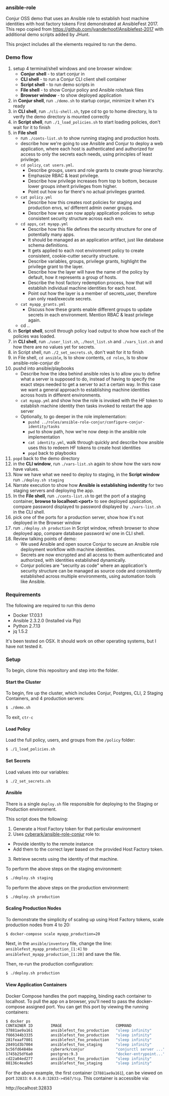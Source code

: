 ### ansible-role

Conjur OSS demo that uses an Ansible role to establish host machine identities with host factory tokens First demonstrated at AnsibleFest 2017. This repo copied from https://github.com/jvanderhoof/Ansiblefest-2017 with additional demo scripts added by JHunt.

This project includes all the elements required to run the demo.

### Demo flow
1) setup 4 terminal/shell windows and one browser window:
   - **Conjur shell** - to start conjur in
   - **CLI shell** - to run a Conjur CLI client shell container
   - **Script shell** - to run demo scripts in
   - **File shell** - to show Conjur policy and Ansible role/task files
   - **Browser window** - to show deployed application
2) in **Conjur shell**, run `./demo.sh` to startup conjur, minimize it when it's ready
3) in **CLI shell**, run `./cli-shell.sh`, type cd to go to home directory, ls to verify the demo directory is mounted correctly
4) in **Script shell**, run `./1_load_policies.sh` to start loading policies, don't wait for it to finish
5) in **File shell**
   - run `./conts-list.sh` to show running staging and production hosts.
   - describe how we're going to use Ansible and Conjur to deploy a web application, where each host is authenticated and authorized for access to only the secrets each needs, using principles of least privilege.
   - `cd policy`, `cat users.yml`. 
     - Describe groups, users and role grants to create group hierarchy.
     - Emphasize RBAC & least privilege.
     - Describe how privilege increases from top to bottom, because lower groups inherit privileges from higher.
     - Point out how so far there's no actual privileges granted.
   - `cat policy.yml`
     - Describe how this creates root policies for staging and production envs, w/ different admin owner groups.
     - Describe how we can now apply application policies to setup consistent security structure across each env.
   - `cd apps`, `cat myapp.yml`
     - Describe how this file defines the security structure for one of potentially many apps.
     - It should be managed as an application artifact, just like database schema definitions.
     - It gets applied to each root environment policy to create consistent, cookie-cutter security structure.
     - Describe variables, groups, privilege grants, highlight the privilege grant to the layer.
     - Describe how the layer will have the name of the policy by default, how it represents a group of hosts.
     - Describe the host factory redemption process, how that will establish individual machine identities for each host.
     - Point out how the layer is a member of secrets_user, therefore can only read/execute secrets.
   - `cat myapp_grants.yml`
     - Discuss how these grants enable different groups to update secrets in each environment. Mention RBAC & least privilege again.
   - cd ..
6) in **Script shell**, scroll through policy load output to show how each of the policies was loaded.
7) in **CLI shell**, run `./user_list.sh`, `./host_list.sh` and `./vars_list.sh` and how there are no values yet for secrets.
8) in Script shell, run `./2_set_secrets.sh`, don't wait for it to finish
9) in File shell, `cd ansible`, ls to show contents, `cd roles`, ls to show ansible-role-conjur dir
10) pushd into ansible/playbooks
    - Describe how the idea behind ansible roles is to allow you to define what a server is supposed to do, instead of having to specify the exact steps needed to get a server to act a certain way. In this case we want a general approach to establishing machine identities across hosts in different environments.
    - `cat myapp.yml` and show how the role is invoked with the HF token to establish machine identity then tasks invoked to restart the app server
    - Optionally, to go deeper in the role implementation:
      - `pushd ../roles/ansible-role-conjur/configure-conjur-identity/tasks`
      - `pwd` to show path, how we're now deep in the ansible role implementation
      - `cat identity.yml`, walk through quickly and describe how ansible uses this to redeem HF tokens to create host identities
      - `popd` back to playbooks
11) `popd` back to the demo directory
12) in the **CLI window**, run `./vars-list.sh` again to show how the vars now have values.
13) Now we have what we need to deploy to staging, in the **Script window** run `./deploy.sh staging`
14) Narrate execution to show how **Ansible is establishing indentity** for two staging servers and deploying the app.
15) In the **File shell**, run `./conts-list.sh` to get the port of a staging container, **browse to localhost:\<port\>** to see deployed application, compare password displayed to password displayed by `./vars-list.sh` in the CLI shell.
16) pick one of the ports for a production server, show how it's not deployed in the Browser window
17) run `./deploy.sh production` in Script window, refresh browser to show deployed app, compare database password w/ one in CLI shell.
18) Review talking points of demo:
    - We used Ansible and open source Conjur to secure an Ansible role deployment workflow with machine identities.
    - Secrets are now encrypted and all access to them authenticated and authorized, with identities established dynamically.
    - Conjur policies are "security as code" where an application's security structure can be managed as source code and consistently established across multiple environments, using automation tools like Ansible.

### Requirements
The following are required to run this demo
* Docker 17.03.1
* Ansible 2.3.2.0 (Installed via Pip)
* Python 2.7.13
* jq 1.5.2

It's been tested on OSX. It should work on other operating systems, but I have not tested it.

### Setup

To begin, clone this repository and step into the folder.  

#### Start the Cluster

To begin, fire up the cluster, which includes Conjur, Postgres, CLI, 2 Staging Containers, and 4 production servers:

```sh
$ ./demo.sh
```

To exit, `ctr-c`

#### Load Policy

Load the full policy, users, and groups from the `/policy` folder:

```sh
$ ./1_load_policies.sh
```

#### Set Secrets

Load values into our variables:

```sh
$ ./2_set_secrets.sh
```

#### Ansible

There is a single `deploy.sh` file responsible for deploying to the Staging or Production environment.

This script does the following:

1. Generate a Host Factory token for that particular environment
2. Uses [cyberark/ansible-role-conjur]() role to:
  * Provide identity to the remote instance
  * Add them to the correct layer based on the provided Host Factory token.
3. Retrieve secrets using the identity of that machine.

To perform the above steps on the staging environment:
```sh
$ ./deploy.sh staging
```


To perform the above steps on the production environment:
```sh
$ ./deploy.sh production
```

#### Scaling Production Nodes

To demonstrate the simplicity of scaling up using Host Factory tokens, scale production nodes from 4 to 20:

```sh
$ docker-compose scale myapp_production=20
```

Next, in the `ansible/inventory` file, change the line: `ansiblefest_myapp_production_[1:4]` to `ansiblefest_myapp_production_[1:20]` and save the file.

Then, re-run the production configuration:

```sh
$ ./deploy.sh production
```

#### View Application Containers

Docker Compose handles the port mapping, binding each container to localhost. To pull the app on a browser, you'll need to pass the docker-compose assigned port.  You can get this port by viewing the running containers:

```sh
$ docker ps
CONTAINER ID        IMAGE                        COMMAND                  CREATED             STATUS              PORTS                            NAMES
37881ae9a161        ansiblefest_foo_production   "sleep infinity"         35 minutes ago      Up 35 minutes       0.0.0.0:32833->4567/tcp          ansiblefest_foo_production_4
f666344b3335        ansiblefest_foo_production   "sleep infinity"         35 minutes ago      Up 35 minutes       0.0.0.0:32832->4567/tcp          ansiblefest_foo_production_2
281feaaf7801        ansiblefest_foo_production   "sleep infinity"         35 minutes ago      Up 35 minutes       0.0.0.0:32831->4567/tcp          ansiblefest_foo_production_3
28491d3b7004        ansiblefest_foo_staging      "sleep infinity"         35 minutes ago      Up 35 minutes       0.0.0.0:32830->4567/tcp          ansiblefest_foo_staging_2
bc56fd64848e        cyberark/conjur              "conjurctl server ..."   35 minutes ago      Up 35 minutes       80/tcp, 0.0.0.0:3000->3000/tcp   ansiblefest_conjur_1
1745b25df6a0        postgres:9.3                 "docker-entrypoint..."   35 minutes ago      Up 35 minutes       5432/tcp                         ansiblefest_pg_1
cd22a04ed277        ansiblefest_foo_production   "sleep infinity"         35 minutes ago      Up 35 minutes       0.0.0.0:32829->4567/tcp          ansiblefest_foo_production_1
08136c4ea9e5        ansiblefest_foo_staging      "sleep infinity"         35 minutes ago      Up 35 minutes       0.0.0.0:32828->4567/tcp          ansiblefest_foo_staging_1
```

For the above example, the first container (`37881ae9a161`), can be viewed on port `32833`: `0.0.0.0:32833->4567/tcp`. This container is accessible via:

http://localhost:32833
